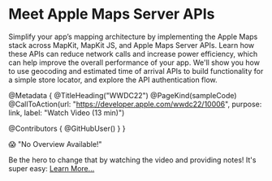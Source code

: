 # Meet Apple Maps Server APIs

Simplify your app’s mapping architecture by implementing the Apple Maps stack across MapKit, MapKit JS, and Apple Maps Server APIs. Learn how these APIs can reduce network calls and increase power efficiency, which can help improve the overall performance of your app. We'll show you how to use geocoding and estimated time of arrival APIs to build functionality for a simple store locator, and explore the API authentication flow.

@Metadata {
   @TitleHeading("WWDC22")
   @PageKind(sampleCode)
   @CallToAction(url: "https://developer.apple.com/wwdc22/10006", purpose: link, label: "Watch Video (13 min)")

   @Contributors {
      @GitHubUser(<replace this with your GitHub handle>)
   }
}

😱 "No Overview Available!"

Be the hero to change that by watching the video and providing notes! It's super easy:
 [Learn More…](https://wwdcnotes.github.io/WWDCNotes/documentation/wwdcnotes/contributing)
